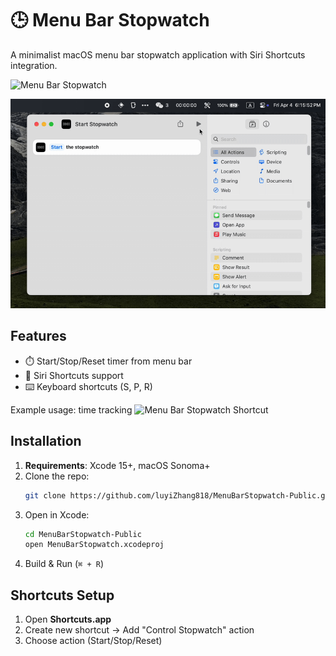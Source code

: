 # 🕒 Menu Bar Stopwatch

A minimalist macOS menu bar stopwatch application with Siri Shortcuts integration.

![Menu Bar Stopwatch](images/Demo_MenuBar.gif)

![Menu Bar Stopwatch Shortcut](images/Demo_Shortcut.gif)

## Features
- ⏱️ Start/Stop/Reset timer from menu bar
- 🤖 Siri Shortcuts support
- ⌨️ Keyboard shortcuts (S, P, R)


Example usage: time tracking
![Menu Bar Stopwatch Shortcut](images/Demo3.gif)


## Installation
1. **Requirements**: Xcode 15+, macOS Sonoma+
2. Clone the repo:
   ```bash
   git clone https://github.com/luyiZhang818/MenuBarStopwatch-Public.git
   ```
3. Open in Xcode:
   ```bash
   cd MenuBarStopwatch-Public
   open MenuBarStopwatch.xcodeproj
   ```
4. Build & Run (`⌘ + R`)

## Shortcuts Setup
1. Open **Shortcuts.app**
2. Create new shortcut → Add "Control Stopwatch" action
3. Choose action (Start/Stop/Reset)

